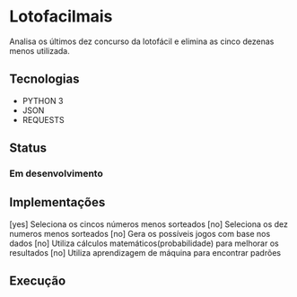 # Lotofacilmais
Analisa os últimos dez concurso da lotofácil e elimina as cinco dezenas menos utilizada.

## Tecnologias
- PYTHON 3
- JSON
- REQUESTS

## Status 
### Em desenvolvimento

## Implementações
[yes] Seleciona os cincos números menos sorteados
[no] Seleciona os dez numeros menos sorteados
[no] Gera os possíveis jogos com base nos dados
[no] Utiliza cálculos matemáticos(probabilidade) para melhorar os resultados
[no] Utiliza aprendizagem de máquina para encontrar padrões

## Execução